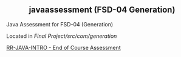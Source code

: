 
<h2 align="center">javaassessment (FSD-04 Generation)</h2>

Java Assessment for FSD-04 (Generation)

Located in *Final Project/src/com/generation*

[RR-JAVA-INTRO - End of Course Assessment](https://docs.google.com/document/d/1_LBd61DSMO0rP9m-QxgiCxPFlrz9YZKobYpHXfZFGwQ/edit?usp=sharing)

